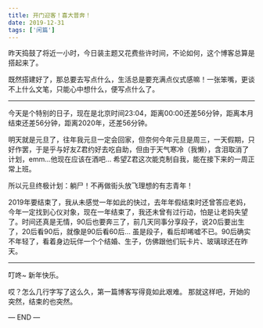 ```yaml
---
title: 开门迎客！喜大普奔！
date: 2019-12-31
tags: ['闲篇']
---
```

昨天捣鼓了将近一小时，今日装主题又花费些许时间，不论如何，这个博客总算是搭起来了。

既然搭建好了，那总要去写点什么，生活总是要充满点仪式感嘛！一张笨嘴，更谈不上什么文笔，只能心中想什么，便写点什么了。

---

今天是个特别的日子，现在是北京时间23:04，距离00:00还差56分钟，距离本月结束还差56分钟，距离2020年，还差56分钟。

明天就是元旦了，往年我元旦一定会回家，但奈何今年元旦是周三，一天假期，只好作罢，于是乎与好友Z君约好去吃自助，但由于天气寒冷（我懒），含泪取消了计划，emm…他现在应该在酒吧… 希望Z君这次能克制自我，能在接下来的一周正常上班。

所以元旦终极计划：躺尸！不再做街头放飞理想的有志青年！

2019年要结束了，我从未感觉一年如此的快过，去年年假结束时还曾答应老妈，今年一定找到心仪对象，现在一年结束了，我还未曾有过行动，怕是让老妈失望了。时间还真是无情，90后也要奔三了，前几天同事分享段子，说20后要出生了，20后看90后，就像是90后看60后… 虽是段子，看后却唏嘘不已。90后确实不年轻了，看着身边玩伴一个个结婚、生子，仿佛跟他们玩卡片、玻璃球还在昨天。

---

叮咚~ 新年快乐。

哎？怎么几行字写了这么久，第一篇博客写得竟如此艰难。
那就这样吧，开始的突然，结束的也突然。

— END —
